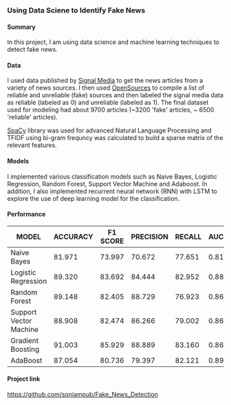 ### Using Data Sciene to Identify Fake News

#### Summary 
In this project, I am using data science and machine learning techniques to detect fake news. 


#### Data 
I used data published by [Signal Media](https://signalmedia.co/) to get the news articles from a variety of news sources. I then used [OpenSources](http://www.opensources.co/) to compile a list of reliable and unreliable (fake) sources and then labeled the signal media data as reliable (labeled as 0) and unreliable (labeled as 1). The final dataset used for modeling had about 9700 articles (~3200 'fake' articles,  ~ 6500 'reliable' articles). 

[SpaCy](https://spacy.io/) library was used for advanced Natural Language Processing and TFIDF using bi-gram frequncy was calculated to build a sparse matrix of the relevant features.  


#### Models
I implemented various classification models such as Naive Bayes, Logistic Regression, Random Forest, Support Vector Machine and Adaboost. In addition, I also implemented recurrent neural network (RNN) with LSTM to explore the use of deep learning model for the classification. 


#### Performance
| MODEL                  | ACCURACY  | F1 SCORE  | PRECISION | RECALL    | AUC       |
|------------------------|-----------|-----------|-----------|-----------|-----------|
| Naive Bayes            | 81.971    | 73.997    | 70.672    | 77.651    | 0.81      |
| Logistic Regression    | 89.320    | 83.692    | 84.444    | 82.952    | 0.88      |
| Random Forest          | 89.148    | 82.405    | 88.729    | 76.923    | 0.86      |
| Support Vector Machine | 88.908    | 82.474    | 86.266    | 79.002    | 0.86      |
| Gradient Boosting      | 91.003    | 85.929    | 88.889    | 83.160    | 0.86      |
| AdaBoost               | 87.054    | 80.736    | 79.397    | 82.121    | 0.89      |

#### Project link
https://github.com/soniampub/Fake_News_Detection
